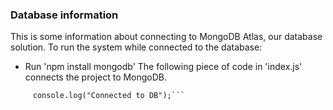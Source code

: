 ### Database information

This is some information about connecting to MongoDB Atlas, our database solution. 
To run the system while connected to the database:
- Run 'npm install mongodb'
The following piece of code in 'index.js' connects the project to MongoDB.

 ```await mongoose.connect(process.env.MONGO_URL);
      console.log("Connected to DB");```
